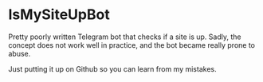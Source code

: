 # IsMySiteUpBot

Pretty poorly written Telegram bot that checks if a site is up. Sadly, the
concept does not work well in practice, and the bot became really prone to
abuse.

Just putting it up on Github so you can learn from my mistakes.

